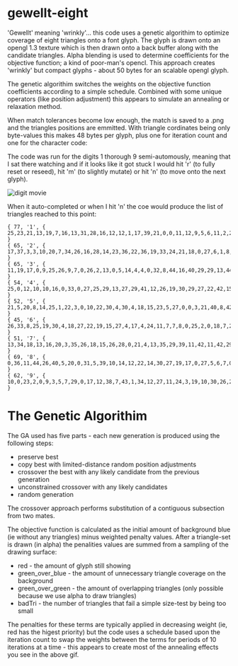 # gewellt-eight

'Gewellt' meaning 'wrinkly'... this code uses a genetic algorithim to optimize coverage of eight triangles
onto a font glyph. The glyph is drawn onto an opengl 1.3 texture which is then drawn onto a back buffer along with 
the candidate triangles. Alpha blending is used to determine coefficients for the objective function; a kind of
poor-man's opencl. This approach creates 'wrinkly' but compact glyphs - about 50 bytes for an scalable opengl glyph.

The genetic algorithim switches the weights on the objective function coefficients according to a simple
schedule. Combined with some unique operators (like position adjustment) this appears to simulate an
annealing or relaxation method.

When match tolerances become low enough, the match is saved to a .png and the triangles positions are
emmitted. With triangle cordinates being only byte-values this makes 48 bytes per glyph, plus one for
iteration count and one for the character code:

The code was run for the digits 1 thorough 9 semi-automously, meaning that I sat there watching and if it looks
like it got stuck I would hit 'r' (to fully reset or reseed), hit 'm' (to slightly mutate) or hit 'n' (to
move onto the next glyph). 

![digit movie](https://github.com/orthopteroid/gewellt-eight/blob/master/digits-8tri.gif?raw=true "digit movie")

When it auto-completed or when I hit 'n' the coe would produce the list of triangles reached to this point:

```
{ 77, '1', { 25,23,21,13,19,7,16,13,31,28,16,12,12,1,17,39,21,0,0,11,12,9,5,6,11,2,28,13,25,11,31,41,18,34,0,41,10,2,13,17,11,7,14,21,27,9,15,20,} }
{ 65, '2', { 17,37,3,3,10,20,7,34,26,16,28,14,23,36,22,36,19,33,24,21,18,0,27,6,1,8,21,3,8,0,3,43,0,37,29,39,29,0,22,11,24,8,26,13,0,37,8,36,} }
{ 65, '3', { 11,19,17,0,9,25,26,9,7,0,26,2,13,0,5,14,4,4,0,32,8,44,16,40,29,29,13,44,28,38,13,33,15,35,26,44,28,30,17,18,11,21,27,5,18,21,27,17,} }
{ 54, '4', { 25,0,12,10,10,16,0,33,0,27,25,29,13,27,29,41,12,26,19,30,29,27,22,42,15,34,26,0,22,12,21,0,19,33,26,21,16,9,6,28,1,26,21,29,4,41,24,27,} }
{ 52, '5', { 21,5,20,8,14,25,1,22,3,0,10,22,30,4,30,4,18,15,23,5,27,0,0,3,21,40,8,42,0,33,26,15,21,43,29,32,8,16,27,25,22,16,8,32,0,19,9,34,} }
{ 45, '6', { 26,33,8,25,19,30,4,18,27,22,19,15,27,4,17,4,24,11,7,7,8,0,25,2,0,18,7,2,4,43,26,34,9,41,21,42,25,40,20,17,29,28,4,38,10,42,6,31,} }
{ 51, '7', { 13,34,18,13,16,20,3,35,26,18,15,26,28,0,21,4,13,35,29,39,11,42,11,42,29,6,8,27,21,14,4,0,0,4,24,4,12,42,7,38,17,13,6,31,6,30,4,21,} }
{ 69, '8', { 0,36,11,44,26,40,5,20,0,31,5,39,10,14,12,22,14,30,27,19,17,0,27,5,6,7,0,13,8,21,30,35,22,13,23,40,7,1,0,10,22,1,9,17,23,20,5,25,} }
{ 62, '9', { 10,0,23,2,0,9,3,5,7,29,0,17,12,38,7,43,1,34,12,27,11,24,3,19,10,30,26,22,14,24,24,36,7,41,17,44,16,33,0,15,24,42,22,3,25,39,29,19,} }
```

# The Genetic Algorithim

The GA used has five parts - each new generation is produced using the following steps:

* preserve best 
* copy best with limited-distance random position adjustments
* crossover the best with any likely candidate from the previous generation
* unconstrained crossover with any likely candidates
* random generation

The crossover approach performs substitution of a contiguous subsection from two mates.

The objective function is calculated as the initial amount of background blue (ie without any triangles) minus
weighted penalty values. After a triangle-set is drawn (in alpha) the penalities values are summed from
a sampling of the drawing surface:

* red - the amount of glyph still showing
* green_over_blue - the amount of unnecessary triangle coverage on the background
* green_over_green - the amount of overlapping triangles (only possible because we use alpha to draw triangles)
* badTri - the number of triangles that fail a simple size-test by being too small

The penalties for these terms are typically applied in decreasing weight (ie, red has the higest priority) but
the code uses a schedule based upon the iteration count to swap the weights between the terms for periods
of 10 iterations at a time - this appears to create most of the annealing effects you see in the above gif.
